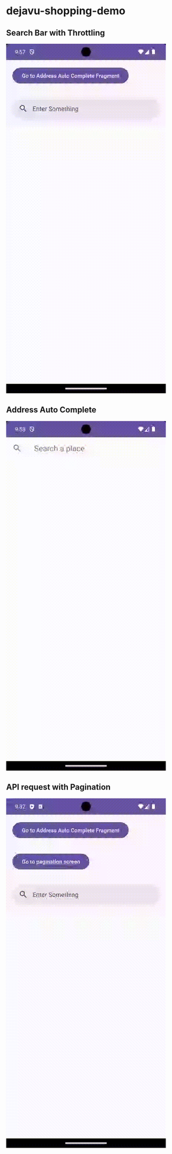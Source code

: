 # dejavu-shopping-demo

## Search Bar with Throttling
![Search Bar with Throttling](./screenshots/search_bar.gif)

## Address Auto Complete
![Address Auto Complete](./screenshots/address_auto_complete.gif)

## API request with Pagination 
![API request with Pagination](./screenshots/pagination_demo.gif)